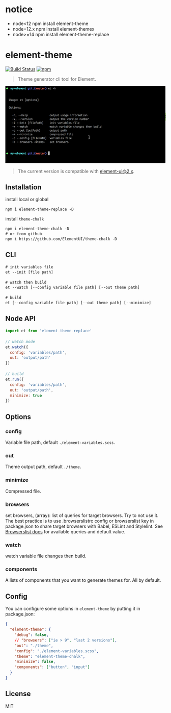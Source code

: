 # notice
 - node<12 npm install element-theme
 - node=12.x npm install element-themex
 - node>=14 npm install element-theme-replace

# element-theme
[![Build Status](https://travis-ci.org/ElementUI/element-theme.svg?branch=master)](https://travis-ci.org/ElementUI/element-theme)
[![npm](https://img.shields.io/npm/v/element-theme.svg)](https://www.npmjs.com/package/element-theme)

> Theme generator cli tool for Element.

![](./media/element.gif)

> The current version is compatible with element-ui@2.x.

## Installation
install local or global
```shell
npm i element-theme-replace -D
```

install `theme-chalk`
```shell
npm i element-theme-chalk -D
# or from github
npm i https://github.com/ElementUI/theme-chalk -D
```

## CLI
```shell
# init variables file
et --init [file path]

# watch then build
et --watch [--config variable file path] [--out theme path]

# build
et [--config variable file path] [--out theme path] [--minimize]
```

## Node API
```javascript
import et from 'element-theme-replace'

// watch mode
et.watch({
  config: 'variables/path',
  out: 'output/path'
})

// build
et.run({
  config: 'variables/path',
  out: 'output/path',
  minimize: true
})
```

## Options
### config
Variable file path, default `./element-variables.scss`.

### out
Theme output path, default `./theme`.

### minimize
Compressed file.

### browsers
set browsers, (array): list of queries for target browsers. Try to not use it. The best practice is to use .browserslistrc config or browserslist key in package.json to share target browsers with Babel, ESLint and Stylelint. See [Browserslist docs](https://github.com/browserslist/browserslist#queries) for available queries and default value.

### watch
watch variable file changes then build.

### components
A lists of components that you want to generate themes for.  All by default.

## Config
You can configure some options in `element-theme` by putting it in package.json:
```json
{
  "element-theme": {
    "debug": false,
    // "browsers": ["ie > 9", "last 2 versions"], 
    "out": "./theme",
    "config": "./element-variables.scss",
    "theme": "element-theme-chalk",
    "minimize": false,
    "components": ["button", "input"]
  }
}
```

## License
MIT
